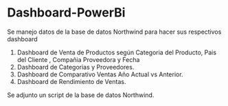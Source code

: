 # Dashboard-PowerBi

Se manejo datos de la base de datos Northwind para hacer sus respectivos dashboard

1. Dashboard de Venta de Productos según Categoria del Producto, Pais del Cliente , Compañia Proveedora y Fecha
2. Dashboard de Categorias y Proveedores.
3. Dashboard de Comparativo Ventas Año Actual vs Anterior.
4. Dashboard de Rendimiento de Ventas.

Se adjunto un script de la base de datos Northwind.
 
